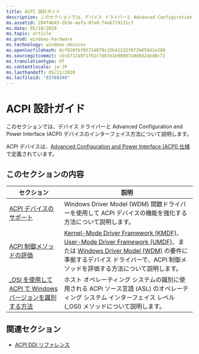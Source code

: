 ```yaml
---
title: ACPI 設計ガイド
description: このセクションでは、デバイス ドライバーと Advanced Configuration and Power Interface (ACPI) デバイスのインターフェイス方法について説明します。 ACPI デバイスは、Advanced Configuration and Power Interface (ACPI) 仕様で定義されています。
ms.assetid: 294f4b43-2b3e-4afa-8fa8-74a6719131c7
ms.date: 05/19/2020
ms.topic: article
ms.prod: windows-hardware
ms.technology: windows-devices
ms.openlocfilehash: 0cf838fbf0571d879c15b41215f8f2b059d1e388
ms.sourcegitcommit: cbcb712a9f1f62c7d67e1b98097a0d8d24bd0c71
ms.translationtype: HT
ms.contentlocale: ja-JP
ms.lasthandoff: 05/21/2020
ms.locfileid: "83769340"
---
```

# <a name="acpi-design-guide"></a>ACPI 設計ガイド

このセクションでは、デバイス ドライバーと Advanced Configuration and Power Interface (ACPI) デバイスのインターフェイス方法について説明します。

ACPI デバイスは、[Advanced Configuration and Power Interface (ACPI) 仕様](https://uefi.org/specifications)で定義されています。

## <a name="in-this-section"></a>このセクションの内容

| セクション | 説明 |
| --- | --- |
| [ACPI デバイスのサポート](supporting-acpi-devices.md) | Windows Driver Model (WDM) 関数ドライバーを使用して ACPI デバイスの機能を強化する方法について説明します。 |
| [ACPI 制御メソッドの評価](evaluating-acpi-control-methods.md) | [Kernel-Mode Driver Framework (KMDF)](https://docs.microsoft.com/windows-hardware/drivers/kernel)、[User-Mode Driver Framework (UMDF)](https://docs.microsoft.com/windows-hardware/drivers/wdf/getting-started-with-umdf-version-2)、または [Windows Driver Model (WDM)](https://docs.microsoft.com/windows-hardware/drivers/kernel/windows-driver-model) の要件に準拠するデバイス ドライバーで、ACPI 制御メソッドを評価する方法について説明します。 |
| [_OSI を使用して ACPI で Windows バージョンを識別する方法](winacpi-osi.md) | ホスト オペレーティング システムの識別に使用される ACPI ソース言語 (ASL) のオペレーティング システム インターフェイス レベル (\_OSI) メソッドについて説明します。 |

## <a name="related-sections"></a>関連セクション

- [ACPI DDI リファレンス](https://docs.microsoft.com/windows-hardware/drivers/ddi/_acpi)
